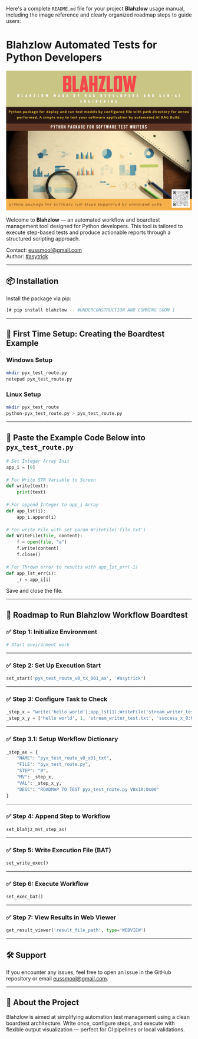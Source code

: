 Here's a complete `README.md` file for your project **Blahzlow** usage manual, including the image reference and clearly organized roadmap steps to guide users:

# Blahzlow Automated Tests for Python Developers

![Blahzlow Logo](./assets/blahzlow_x0.gif)

Welcome to **Blahzlow** — an automated workflow and boardtest management tool designed for Python developers. This tool is tailored to execute step-based tests and produce actionable reports through a structured scripting approach.

Contact: [eussmool@gmail.com](mailto:eussmool@gmail.com)  
Author: [#asytrick](https://github.com/asytrick)

---

## 📦 Installation

Install the package via pip:

```bash
[# pip install blahzlow -- #UNDERCONSTRUCTION AND COMMING SOON ]
````

---

## 🧪 First Time Setup: Creating the Boardtest Example

### Windows Setup

```bash
mkdir pyx_test_route.py
notepad pyx_test_route.py
```

### Linux Setup

```bash
mkdir pyx_test_route
python-pyx_test_route.py > pyx_test_route.py
```

---

## 🧾 Paste the Example Code Below into `pyx_test_route.py`

```python
# Set Integer Array Init
app_i = [0]

# For Write STR Variable to Screen
def write(text):
    print(text)

# For append Integer to app_i Array 
def app_lst(i):
    app_i.append(i)

# For write File with set param WriteFile('file.txt')
def WriteFile(file, content):
    f = open(file, "a")
    f.write(content)
    f.close()

# For Thrown error to results with app_lst_err(-1)
def app_lst_err(i):
    _r = app_i[i]
```

Save and close the file.

---

## 🚀 Roadmap to Run Blahzlow Workflow Boardtest

### ✅ **Step 1**: Initialize Environment

```python
# Start environment work
```

---

### ✅ **Step 2**: Set Up Execution Start

```python
set_start('pyx_test_route_v0_tx_001_ax', '#asytrick')
```

---

### ✅ **Step 3**: Configure Task to Check

```python
_step_x = "write('hello world');app_lst(1);WriteFile('stream_writer_test.txt','success_x_0:01:x');app_lst_err(-1)"
_step_x_y = ['hello world', 1, 'stream_writer_test.txt', 'success_x_0:01:x', -1]
```

---

### ✅ **Step 3.1**: Setup Workflow Dictionary

```python
_step_ax = {
    "NAME": "pyx_test_route_v0_x01_txt",
    "FILE": "pyx_test_route.py",
    "STEP": "0",
    "MV": _step_x,
    "VAL": _step_x_y,
    "DESC": "ROADMAP TO TEST pyx_test_route.py V0x1A:0x00"
}
```

---

### ✅ **Step 4**: Append Step to Workflow

```python
set_blahjz_mv(_step_ax)
```

---

### ✅ **Step 5**: Write Execution File (BAT)

```python
set_write_exec()
```

---

### ✅ **Step 6**: Execute Workflow

```python
set_exec_bat()
```

---

### ✅ **Step 7**: View Results in Web Viewer

```python
get_result_viewer('result_file_path', type='WEBVIEW')
```

---

## 🛠️ Support

If you encounter any issues, feel free to open an issue in the GitHub repository or email [eussmool@gmail.com](mailto:eussmool@gmail.com).

---

## 🧠 About the Project

Blahzlow is aimed at simplifying automation test management using a clean boardtest architecture. Write once, configure steps, and execute with flexible output visualization — perfect for CI pipelines or local validations.
